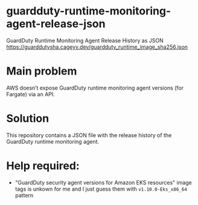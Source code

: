 # guardduty-runtime-monitoring-agent-release-json
GuardDuty Runtime Monitoring Agent Release History as JSON
https://guarddutysha.cageyv.dev/guardduty_runtime_image_sha256.json

# Main problem
AWS doesn’t expose GuardDuty runtime monitoring agent versions (for Fargate) via an API.
# Solution
This repository contains a JSON file with the release history of the GuardDuty runtime monitoring agent.

# Help required:
- "GuardDuty security agent versions for Amazon EKS resources" image tags is unkown for me and I just guess them with `v1.10.0-Eks_x86_64` pattern 
